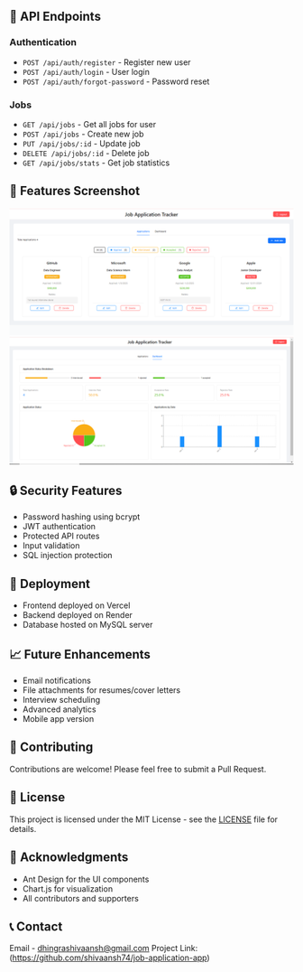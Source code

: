 
## 🔐 API Endpoints

### Authentication
- `POST /api/auth/register` - Register new user
- `POST /api/auth/login` - User login
- `POST /api/auth/forgot-password` - Password reset

### Jobs
- `GET /api/jobs` - Get all jobs for user
- `POST /api/jobs` - Create new job
- `PUT /api/jobs/:id` - Update job
- `DELETE /api/jobs/:id` - Delete job
- `GET /api/jobs/stats` - Get job statistics

## 🎨 Features Screenshot

![Dashboard](https://github.com/shivaansh74/job-application-app/blob/main/applicationapp1.PNG)
![Job List](https://github.com/shivaansh74/job-application-app/blob/main/applicationapp2.PNG)

## 🔒 Security Features

- Password hashing using bcrypt
- JWT authentication
- Protected API routes
- Input validation
- SQL injection protection

## 🚀 Deployment

- Frontend deployed on Vercel
- Backend deployed on Render
- Database hosted on MySQL server

## 📈 Future Enhancements

- Email notifications
- File attachments for resumes/cover letters
- Interview scheduling
- Advanced analytics
- Mobile app version

## 👥 Contributing

Contributions are welcome! Please feel free to submit a Pull Request.

## 📄 License

This project is licensed under the MIT License - see the [LICENSE](LICENSE) file for details.

## 🙏 Acknowledgments

- Ant Design for the UI components
- Chart.js for visualization
- All contributors and supporters

## 📞 Contact

Email - dhingrashivaansh@gmail.com
Project Link: (https://github.com/shivaansh74/job-application-app)
